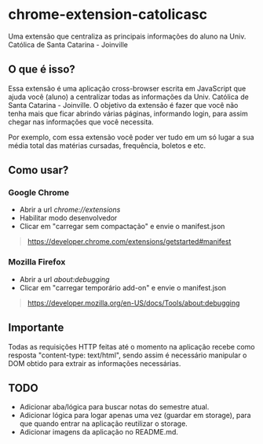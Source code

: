 # chrome-extension-catolicasc
Uma extensão que centraliza as principais informações do aluno na Univ. Católica de Santa Catarina - Joinville

## O que é isso?

Essa extensão é uma aplicação cross-browser escrita em JavaScript que ajuda você (aluno) a centralizar todas as informações da Univ. Católica de Santa Catarina - Joinville. O objetivo da extensão é fazer que você não tenha mais que ficar abrindo várias páginas, informando login, para assim chegar nas informações que você necessita.

Por exemplo, com essa extensão você poder ver tudo em um só lugar a sua média total das matérias cursadas, frequência, boletos e etc.

## Como usar?

### Google Chrome

- Abrir a url _chrome://extensions_
- Habilitar modo desenvolvedor
- Clicar em "carregar sem compactação" e envie o manifest.json

> https://developer.chrome.com/extensions/getstarted#manifest

### Mozilla Firefox

- Abrir a url _about:debugging_
- Clicar em "carregar temporário add-on" e envie o manifest.json

> https://developer.mozilla.org/en-US/docs/Tools/about:debugging

## Importante

Todas as requisições HTTP feitas até o momento na aplicação recebe como resposta "content-type: text/html", sendo assim é necessário manipular o DOM obtido para extrair as informações necessárias.

## TODO

- Adicionar aba/lógica para buscar notas do semestre atual.
- Adicionar lógica para logar apenas uma vez (guardar em storage), para que quando entrar na aplicação reutilizar o storage.
- Adicionar imagens da aplicação no README.md.